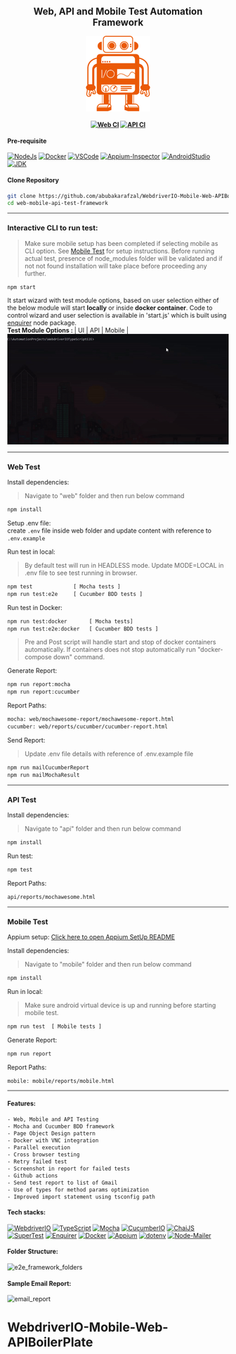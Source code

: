 <h2 align="center"> Web, API and Mobile Test Automation Framework </h2>

<p align="center">
    <a href="https://webdriver.io/">
        <img alt="WebdriverIO" src="./images/wdio-logo.svg" width="146">
    </a>
</p>


<h4 align="center">

[![Web CI](https://github.com/abubakarafzal/WebdriverIO-Mobile-Web-APIBoilerPlate/actions/workflows/web.yml/badge.svg)](https://github.com/abubakarafzal/WebdriverIO-Mobile-Web-APIBoilerPlate/actions/workflows/web.yml)
[![API CI](https://github.com/abubakarafzal/WebdriverIO-Mobile-Web-APIBoilerPlate/actions/workflows/api.yml/badge.svg)](https://github.com/abubakarafzal/WebdriverIO-Mobile-Web-APIBoilerPlate/actions/workflows/api.yml)

</h4>

<!-- for badges and icons refer to https://simpleicons.org/ -->

#### Pre-requisite
[![NodeJs](https://img.shields.io/badge/-NodeJS-grey?logo=node.js)](https://nodejs.org/en/download/)
[![Docker](https://img.shields.io/badge/-Docker-0db7ed?logo=docker&logoColor=white)](https://docs.docker.com/engine/install/)
[![VSCode](https://img.shields.io/badge/-Visual%20Studio%20Code-%233178C6?logo=visual-studio-code)](https://code.visualstudio.com/download)
[![Appium-Inspector](https://img.shields.io/badge/-Appium%20Inspector-662d91?logo=appium&logoColor=black)](https://github.com/appium/appium-inspector/releases)
[![AndroidStudio](https://img.shields.io/badge/-Android%20Studio-3DDC84?logo=android-studio&logoColor=white)](https://developer.android.com/studio)
[![JDK](https://img.shields.io/badge/-JDK-white?logo=openjdk&logoColor=black&)](https://www.azul.com/downloads/#zulu)


#### Clone Repository
```bash
git clone https://github.com/abubakarafzal/WebdriverIO-Mobile-Web-APIBoilerPlate.git
cd web-mobile-api-test-framework
```
-----

### Interactive CLI to run test:
> Make sure mobile setup has been completed if selecting mobile as CLI option. See [Mobile Test](./mobile/README.md) for setup instructions. Before running actual test, presence of node_modules folder will be validated and if not not found installation will take place before proceeding any further.
```bash
npm start
```
It start wizard with test module options, based on user selection either of the below module will start <b>locally</b> or inside <b>docker container</b>. Code to control wizard and user selection is available in 'start.js' which is built using [enquirer](https://www.npmjs.com/package/enquirer) node package.<br>
<b>Test Module Options : </b> | UI | API | Mobile | <br>
![cli_demo](./images/setup.gif)


-----

### Web Test
Install dependencies:
> Navigate to "web" folder and then run below command
```bash
npm install
```

Setup .env file:<br>
create `.env` file inside web folder and update content with reference to `.env.example`

Run test in local:
> By default test will run in HEADLESS mode.
> Update MODE=LOCAL in .env file to see test running in browser.
```bash
npm test             [ Mocha tests ]
npm run test:e2e     [ Cucumber BDD tests ]
```

Run test in Docker:
```bash
npm run test:docker       [ Mocha tests]
npm run test:e2e:docker   [ Cucumber BDD tests ]
```
> Pre and Post script will handle start and stop of docker containers automatically.
> If containers does not stop automatically run "docker-compose down" command.

Generate Report:
```bash
npm run report:mocha
npm run report:cucumber
```

Report Paths:
```bash
mocha: web/mochawesome-report/mochawesome-report.html
cucumber: web/reports/cucumber/cucumber-report.html
```

Send Report:
> Update .env file details with reference of .env.example file
```bash
npm run mailCucumberReport
npm run mailMochaResult
```
-----

### API Test
Install dependencies:
> Navigate to "api" folder and then run below command
```bash
npm install
```

Run test:
```bash
npm test
```

Report Paths:
```bash
api/reports/mochawesome.html
```

-----

### Mobile Test

Appium setup: [Click here to open Appium SetUp README](/mobile/README.md)

Install dependencies:
> Navigate to "mobile" folder and then run below command
```bash
npm install
```

Run in local:
> Make sure android virtual device is up and running before starting mobile test.
```bash
npm run test  [ Mobile tests ]
```

Generate Report:
```bash
npm run report
```

Report Paths:
```bash
mobile: mobile/reports/mobile.html
```

-----

#### Features:
    - Web, Mobile and API Testing
    - Mocha and Cucumber BDD framework
    - Page Object Design pattern
    - Docker with VNC integration
    - Parallel execution
    - Cross browser testing
    - Retry failed test
    - Screenshot in report for failed tests
    - Github actions
    - Send test report to list of Gmail
    - Use of types for method params optimization
    - Improved import statement using tsconfig path

#### Tech stacks:
[![WebdriverIO](https://img.shields.io/badge/-WebdriverI/O-EA5906?logo=WebdriverIO&logoColor=white)](https://webdriver.io/)
[![TypeScript](https://img.shields.io/badge/-TypeScript-%233178C6?logo=Typescript&logoColor=black)](https://www.typescriptlang.org/)
[![Mocha](https://img.shields.io/badge/-Mocha-%238D6748?logo=Mocha&logoColor=white)](https://mochajs.org/)
[![CucumberIO](https://img.shields.io/badge/-Cucumber.io-brightgreen?logo=cucumber&logoColor=white)](https://cucumber.io/)
[![ChaiJS](https://img.shields.io/badge/-ChaiJS-FEDABD?logo=Chai&logoColor=black)](https://www.chaijs.com/)
[![SuperTest](https://img.shields.io/badge/-SuperTest-07BA82?logoColor=white)](https://github.com/visionmedia/supertest)
[![Enquirer](https://img.shields.io/badge/-Enquirer-f0db4f?logoColor=white)](https://github.com/enquirer/enquirer)
[![Docker](https://img.shields.io/badge/-Docker-0db7ed?logo=docker&logoColor=white)](https://www.docker.com/)
[![Appium](https://img.shields.io/badge/-Appium-662d91?logo=appium&logoColor=black)](https://github.com/appium/appium)
[![dotenv](https://img.shields.io/badge/-dotenv-grey?logo=.env&logoColor=#ECD53F)](https://github.com/appium/appium)
[![Node-Mailer](https://img.shields.io/badge/-Node%20Mailer-grey?logo=gmail&logoColor=blue)](https://github.com/nodemailer/nodemailer)

#### Folder Structure:
![e2e_framework_folders](https://user-images.githubusercontent.com/65847528/168474570-5eca8112-25b7-45ca-b411-355d0ce39079.png)

#### Sample Email Report:
![email_report](https://user-images.githubusercontent.com/65847528/168474717-26236fd6-4f30-4cc0-bcb9-cf9ae0deadce.png)
# WebdriverIO-Mobile-Web-APIBoilerPlate
